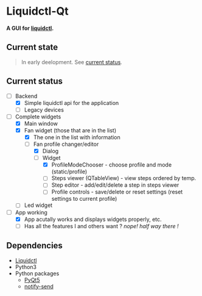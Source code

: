 # Liquidctl-Qt
**A GUI for [liquidctl](https://github.com/jonasmalacofilho/liquidctl).**

## Current state
> In early deelopment. See [current status](#current-status).

## Current status
* [ ] Backend
	- [x] Simple liquidctl api for the application
	- [ ] Legacy devices

* [ ] Complete widgets
	- [x] Main window
	- [x] Fan widget (those that are in the list)
		- [x] The one in the list with information
		* [ ] Fan profile changer/editor
			- [x] Dialog
			* [ ] Widget
				- [x] ProfileModeChooser - choose profile and mode (static/profile)
				- [ ] Steps viewer (QTableView) - view steps ordered by temp.
				- [ ] Step editor - add/edit/delete a step in steps viewer
				- [ ] Profile controls - save/delete or reset settings (reset settings to current profile)
	- [ ] Led widget

* [ ] App working
	- [x] App acutally works and displays widgets properly, etc.
	- [ ] Has all the features I and others want ? *nope! half way there !*

## Dependencies
* [Liquidctl](https://github.com/jonasmalacofilho/liquidctl)
* Python3
* Python packages
	- [PyQt5](https://pypi.org/project/PyQt5/)
	- [notify-send](https://pypi.org/project/notify-send/)
